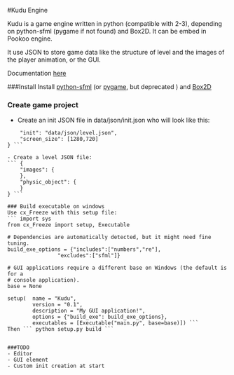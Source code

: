 #Kudu Engine

Kudu is a game engine written in python (compatible with 2-3), depending on python-sfml (pygame if not found) and Box2D. It can be embed in Pookoo engine.

It use JSON to store game data like the structure of level and the images of the player animation, or the GUI.

Documentation [here](http://team-kwakwa.com/kudu_doc/index.html)

###Install
Install [python-sfml](http://www.python-sfml.org/)
(or [pygame](http://www.pygame.org/), but deprecated )
and [Box2D](http://code.google.com/p/pybox2d/)

### Create game project
- Create an init JSON file in data/json/init.json who will look like this:
``` {
	"init": "data/json/level.json",
	"screen_size": [1280,720]
} ```

- Create a level JSON file:
``` {
	"images": {
	},
	"physic_object": {
	}
} ```

### Build executable on windows
Use cx_Freeze with this setup file:
``` import sys
from cx_Freeze import setup, Executable

# Dependencies are automatically detected, but it might need fine tuning.
build_exe_options = {"includes":["numbers","re"], 
                "excludes":["sfml"]}

# GUI applications require a different base on Windows (the default is for a
# console application).
base = None

setup(  name = "Kudu",
        version = "0.1",
        description = "My GUI application!",
        options = {"build_exe": build_exe_options},
        executables = [Executable("main.py", base=base)]) ```
Then ``` python setup.py build ```


###TODO
- Editor
- GUI element
- Custom init creation at start